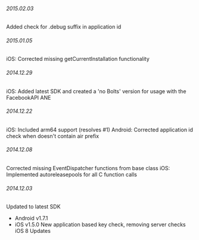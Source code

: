 

###### 2015.02.03

Added check for .debug suffix in application id



###### 2015.01.05

iOS: Corrected missing getCurrentInstallation functionality


###### 2014.12.29

iOS: Added latest SDK and created a 'no Bolts' version for usage with the FacebookAPI ANE


###### 2014.12.22

iOS: Included arm64 support (resolves #1) 
Android: Corrected application id check when doesn't contain air prefix


###### 2014.12.08

Corrected missing EventDispatcher functions from base class
iOS: Implemented autoreleasepools for all C function calls


###### 2014.12.03

Updated to latest SDK
- Android v1.7.1
- iOS v1.5.0 
New application based key check, removing server checks
iOS 8 Updates
